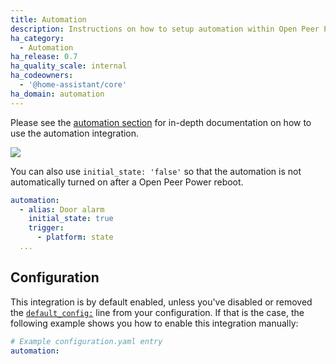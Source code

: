 ```yaml
---
title: Automation
description: Instructions on how to setup automation within Open Peer Power.
ha_category:
  - Automation
ha_release: 0.7
ha_quality_scale: internal
ha_codeowners:
  - '@home-assistant/core'
ha_domain: automation
---
```


Please see the [automation section](/docs/automation/) for in-depth
documentation on how to use the automation integration.

<p class='img'>
  <img src='{{site_root}}/images/screenshots/automation-switches.png' />
</p>

You can also use `initial_state: 'false'` so that the automation
is not automatically turned on after a Open Peer Power reboot.

```yaml
automation:
  - alias: Door alarm
    initial_state: true
    trigger:
      - platform: state
  ...
```

## Configuration

This integration is by default enabled, unless you've disabled or removed the [`default_config:`](https://www.home-assistant.io/integrations/default_config/) line from your configuration. If that is the case, the following example shows you how to enable this integration manually:

```yaml
# Example configuration.yaml entry
automation:
```
